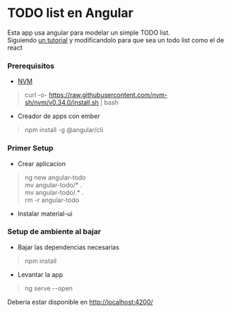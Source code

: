 # TODO list en Angular

Esta app usa angular para modelar un simple TODO list.  
Siguiendo [un tutorial](https://www.sitepoint.com/ultimate-angular-cli-reference/)
y modificandolo para que sea un todo list como el de react

### Prerequisitos
- [NVM](https://github.com/nvm-sh/nvm)
> curl -o- https://raw.githubusercontent.com/nvm-sh/nvm/v0.34.0/install.sh | bash  

- Creador de apps con ember
> npm install -g @angular/cli

### Primer Setup 

- Crear aplicacion 
> ng new angular-todo   
> mv angular-todo/* .    
> mv angular-todo/.* .  
> rm -r angular-todo

- Instalar material-ui  
>   
  
  
### Setup de ambiente al bajar

- Bajar las dependencias necesarias
> npm install

- Levantar la app
> ng serve --open

Deberia estar disponible en [http://localhost:4200/](http://localhost:4200/)
